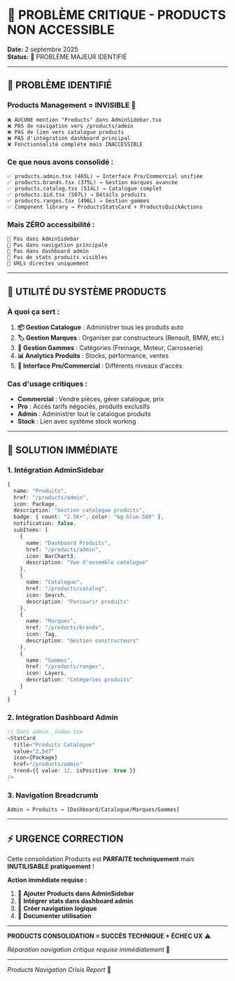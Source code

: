 # 🚨 PROBLÈME CRITIQUE - PRODUCTS NON ACCESSIBLE

**Date:** 2 septembre 2025  
**Status:** 🔴 PROBLÈME MAJEUR IDENTIFIÉ  

---

## 🚨 **PROBLÈME IDENTIFIÉ**

### **Products Management = INVISIBLE** 👻
```
❌ AUCUNE mention "Products" dans AdminSidebar.tsx  
❌ PAS de navigation vers /products/admin
❌ PAS de lien vers catalogue produits
❌ PAS d'intégration dashboard principal
❌ Fonctionnalité complète mais INACCESSIBLE
```

### **Ce que nous avons consolidé :**
```
✅ products.admin.tsx (465L) → Interface Pro/Commercial unifiée
✅ products.brands.tsx (375L) → Gestion marques avancée
✅ products.catalog.tsx (514L) → Catalogue complet
✅ products.$id.tsx (507L) → Détails produits
✅ products.ranges.tsx (496L) → Gestion gammes
✅ Component library → ProductsStatsCard + ProductsQuickActions
```

### **Mais ZÉRO accessibilité :**
```
🚫 Pas dans AdminSidebar
🚫 Pas dans navigation principale  
🚫 Pas dans dashboard admin
🚫 Pas de stats produits visibles
🚫 URLs directes uniquement
```

---

## 🎯 **UTILITÉ DU SYSTÈME PRODUCTS**

### **À quoi ça sert :**
1. **📦 Gestion Catalogue** : Administrer tous les produits auto
2. **🏷️ Gestion Marques** : Organiser par constructeurs (Renault, BMW, etc.)  
3. **📂 Gestion Gammes** : Catégories (Freinage, Moteur, Carrosserie)
4. **📊 Analytics Produits** : Stocks, performance, ventes
5. **🎯 Interface Pro/Commercial** : Différents niveaux d'accès

### **Cas d'usage critiques :**
- **Commercial** : Vendre pièces, gérer catalogue, prix
- **Pro** : Accès tarifs négociés, produits exclusifs  
- **Admin** : Administrer tout le catalogue produits
- **Stock** : Lien avec système stock working

---

## 🔧 **SOLUTION IMMÉDIATE**

### **1. Intégration AdminSidebar**
```typescript
{
  name: "Produits",
  href: "/products/admin", 
  icon: Package,
  description: "Gestion catalogue produits",
  badge: { count: "2.5K+", color: "bg-blue-500" },
  notification: false,
  subItems: [
    {
      name: "Dashboard Produits", 
      href: "/products/admin",
      icon: BarChart3,
      description: "Vue d'ensemble catalogue"
    },
    {
      name: "Catalogue",
      href: "/products/catalog",
      icon: Search,
      description: "Parcourir produits"  
    },
    {
      name: "Marques",
      href: "/products/brands", 
      icon: Tag,
      description: "Gestion constructeurs"
    },
    {
      name: "Gammes",
      href: "/products/ranges",
      icon: Layers,
      description: "Catégories produits"
    }
  ]
}
```

### **2. Intégration Dashboard Admin**
```typescript
// Dans admin._index.tsx 
<StatCard 
  title="Produits Catalogue"
  value="2,547"
  icon={Package}
  href="/products/admin"
  trend={{ value: 12, isPositive: true }}
/>
```

### **3. Navigation Breadcrumb**
```
Admin → Produits → [Dashboard/Catalogue/Marques/Gammes]
```

---

## ⚡ **URGENCE CORRECTION**

Cette consolidation Products est **PARFAITE techniquement** mais **INUTILISABLE pratiquement** !

**Action immédiate requise :**
1. 🚨 **Ajouter Products dans AdminSidebar** 
2. 🚨 **Intégrer stats dans dashboard admin**
3. 🚨 **Créer navigation logique**
4. 🚨 **Documenter utilisation**

---

**PRODUCTS CONSOLIDATION = SUCCÈS TECHNIQUE + ÉCHEC UX** ⚠️

*Réparation navigation critique requise immédiatement* 🔧

---
*Products Navigation Crisis Report* 🚨
